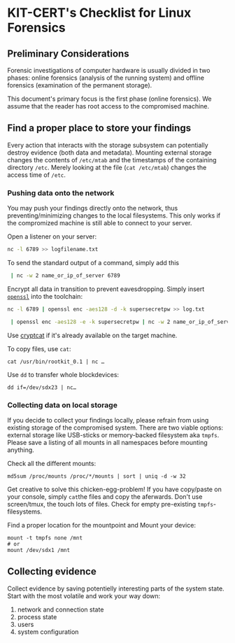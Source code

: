 # KIT-CERT's Checklist for Linux Forensics

## Preliminary Considerations

Forensic investigations of computer hardware is usually divided in two phases:
online forensics (analysis of the running system) and offline forensics
(examination of the permanent storage).

This document's primary focus is the first phase (online forensics). We assume
that the reader has root access to the compromised machine.

## Find a proper place to store your findings

Every action that interacts with the storage subsystem can potentially destroy
evidence (both data and metadata). Mounting external storage changes the
contents of `/etc/mtab` and the timestamps of the containing directory `/etc`.
Merely looking at the file (`cat /etc/mtab`) changes the access time of `/etc`.

### Pushing data onto the network

You may push your findings directly onto the network, thus preventing/minimizing
changes to the local filesystems. This only works if the compromized machine is
still able to connect to your server.

Open a listener on your server:
```sh
nc -l 6789 >> logfilename.txt
```

To send the standard output of a command, simply add this
```sh
 | nc -w 2 name_or_ip_of_server 6789
```

Encrypt all data in transition to prevent eavesdropping. Simply insert
[`openssl`](https://openssl.org/) into the toolchain:
```sh
nc -l 6789 | openssl enc -aes128 -d -k supersecretpw >> log.txt
```
```sh
 | openssl enc -aes128 -e -k supersecretpw | nc -w 2 name_or_ip_of_server 6789
```

Use [cryptcat](http://cryptcat.sourceforge.net) if it's already available on
the target machine.

To copy files, use `cat`:

```
cat /usr/bin/rootkit_0.1 | nc …
```

Use `dd` to  transfer whole blockdevices:
```
dd if=/dev/sdx23 | nc…
```

### Collecting data on local storage

If you decide to collect your findings locally, please refrain from using
existing storage of the compromised system. There are two viable options:
external storage like USB-sticks or memory-backed filesystem aka `tmpfs`.
Please save a listing of all mounts in all namespaces before mounting anything.

Check all the different mounts:
```
md5sum /proc/mounts /proc/*/mounts | sort | uniq -d -w 32
```

Get creative to solve this chicken-egg-problem! If you have copy/paste on your
console, simply `cat`the files and copy the aferwards. Don't use screen/tmux,
the touch lots of files. Check for empty pre-existing `tmpfs`-filesystems.

Find a proper location for the mountpoint and Mount your device:
```
mount -t tmpfs none /mnt
# or
mount /dev/sdx1 /mnt
```

## Collecting evidence

Collect evidence by saving potentielly interesting parts of the system state. Start with the most volatile and work your way down:

1. network and connection state
1. process state
1. users
1. system configuration
